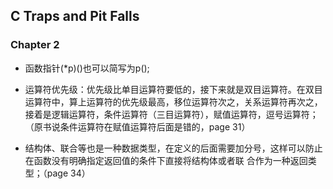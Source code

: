
## C Traps and Pit Falls

### Chapter 2
* 函数指针(*p)()也可以简写为p();

* 运算符优先级：优先级比单目运算符要低的，接下来就是双目运算符。在双目运算符中，算上运算符的优先级最高，移位运算符次之，关系运算符再次之，接着是逻辑运算符，条件运算符（三目运算符），赋值运算符，逗号运算符；（原书说条件运算符在赋值运算符后面是错的，page 31）

* 结构体、联合等也是一种数据类型，在定义的后面需要加分号，这样可以防止在函数没有明确指定返回值的条件下直接将结构体或者联
合作为一种返回类型；（page 34）
